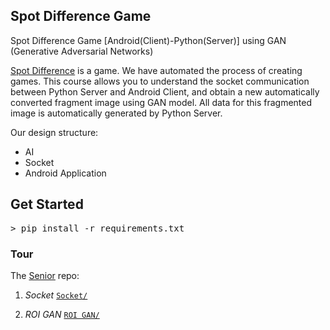 ## Spot Difference Game
Spot Difference Game [Android(Client)-Python(Server)] using GAN (Generative Adversarial Networks)


<a href="https://github.com/HaloKim/senior">Spot Difference</a> is a game.
We have automated the process of creating games.
This course allows you to understand the socket communication between Python Server and Android Client, and obtain a new automatically converted fragment image using GAN model.
All data for this fragmented image is automatically generated by Python Server.

Our design structure:

* AI
* Socket
* Android Application

## Get Started

<pre>
> pip install -r requirements.txt
</pre>


### Tour

The <a href="https://github.com/HaloKim/senior">Senior</a> repo:

1) *Socket* <a href="https://github.com/HaloKim/senior/tree/Processing/Soket/Soket">`Socket/`</a>

2) *ROI GAN* <a href="https://github.com/HaloKim/senior/tree/Processing/ROI%20GAN">`ROI GAN/`</a>


